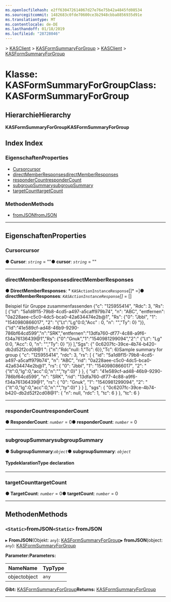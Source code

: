 ```yaml
---
ms.openlocfilehash: e2ff630472614067d27e76e75b42a4845fd08534
ms.sourcegitcommit: 1482683c0fde70600ce3b2948cbba8856935d91e
ms.translationtype: MT
ms.contentlocale: de-DE
ms.lasthandoff: 01/18/2019
ms.locfileid: "28728046"
---
```

<span data-ttu-id="78739-101">[](../README.md) > [KASClient](../modules/kasclient.md) > [KASFormSummaryForGroup](../classes/kasclient.kasformsummaryforgroup.md)</span><span class="sxs-lookup"><span data-stu-id="78739-101">[](../README.md) > [KASClient](../modules/kasclient.md) > [KASFormSummaryForGroup](../classes/kasclient.kasformsummaryforgroup.md)</span></span>

# <a name="class-kasformsummaryforgroup"></a><span data-ttu-id="78739-102">Klasse: KASFormSummaryForGroup</span><span class="sxs-lookup"><span data-stu-id="78739-102">Class: KASFormSummaryForGroup</span></span>

## <a name="hierarchy"></a><span data-ttu-id="78739-103">Hierarchie</span><span class="sxs-lookup"><span data-stu-id="78739-103">Hierarchy</span></span>

<span data-ttu-id="78739-104">**KASFormSummaryForGroup**</span><span class="sxs-lookup"><span data-stu-id="78739-104">**KASFormSummaryForGroup**</span></span>

## <a name="index"></a><span data-ttu-id="78739-105">Index </span><span class="sxs-lookup"><span data-stu-id="78739-105">Index</span></span>

### <a name="properties"></a><span data-ttu-id="78739-106">Eigenschaften</span><span class="sxs-lookup"><span data-stu-id="78739-106">Properties</span></span>

* [<span data-ttu-id="78739-107">Cursor</span><span class="sxs-lookup"><span data-stu-id="78739-107">cursor</span></span>](kasclient.kasformsummaryforgroup.md#cursor)
* [<span data-ttu-id="78739-108">directMemberResponses</span><span class="sxs-lookup"><span data-stu-id="78739-108">directMemberResponses</span></span>](kasclient.kasformsummaryforgroup.md#directmemberresponses)
* [<span data-ttu-id="78739-109">responderCount</span><span class="sxs-lookup"><span data-stu-id="78739-109">responderCount</span></span>](kasclient.kasformsummaryforgroup.md#respondercount)
* [<span data-ttu-id="78739-110">subgroupSummary</span><span class="sxs-lookup"><span data-stu-id="78739-110">subgroupSummary</span></span>](kasclient.kasformsummaryforgroup.md#subgroupsummary)
* [<span data-ttu-id="78739-111">targetCount</span><span class="sxs-lookup"><span data-stu-id="78739-111">targetCount</span></span>](kasclient.kasformsummaryforgroup.md#targetcount)
### <a name="methods"></a><span data-ttu-id="78739-112">Methoden</span><span class="sxs-lookup"><span data-stu-id="78739-112">Methods</span></span>

* [<span data-ttu-id="78739-113">fromJSON</span><span class="sxs-lookup"><span data-stu-id="78739-113">fromJSON</span></span>](kasclient.kasformsummaryforgroup.md#fromjson)

---

## <a name="properties"></a><span data-ttu-id="78739-114">Eigenschaften</span><span class="sxs-lookup"><span data-stu-id="78739-114">Properties</span></span>

<a id="cursor"></a>

###  <a name="cursor"></a><span data-ttu-id="78739-115">Cursor</span><span class="sxs-lookup"><span data-stu-id="78739-115">cursor</span></span>

<span data-ttu-id="78739-116">**● Cursor**: *`string`* = ""</span><span class="sxs-lookup"><span data-stu-id="78739-116">**● cursor**: *`string`* = ""</span></span>

___

<a id="directmemberresponses"></a>

###  <a name="directmemberresponses"></a><span data-ttu-id="78739-117">directMemberResponses</span><span class="sxs-lookup"><span data-stu-id="78739-117">directMemberResponses</span></span>

<span data-ttu-id="78739-118">**● DirectMemberResponses**: \* `KASActionInstanceResponse`[]\* =]</span><span class="sxs-lookup"><span data-stu-id="78739-118">**● directMemberResponses**: *`KASActionInstanceResponse`[]* =  []</span></span>

<span data-ttu-id="78739-119">Beispiel für Gruppe zusammenfassenden {"c": "125955414", "Rdc": 3, "Rs": \[ {"Id": "5a1d8f15-79b8-4cd5-a497-a5caff979b74", "n": "ABC", "entfernen": "0a228aee-c5c0-4dc5-bca0-42a634474e2b@1", "Rs": {"0": "Jbbl", "1": "1540980866017", "2": "{"Lt":"Lg"0:0,"Acc" : 0, "n": "","Ty": 0} "}}, {"Id":"41e589cf-ad48-46b9-9290-786bf64cd599","n":"SRK","entfernen":"13dfa760-df77-4c88-a9f6-f34a76136439@1","Rs": {"0":"Gnuk","1":"1540981299094","2":" {"Lt": "Lg" 0:0, "Acc": 0, "n": "","Ty": 0} "}} \],"Sgs": {" 0c6207fc-39ce-4b74-b420-db2d52f2cd08@1 ": {"n":"Rdc"null: 1,"Tc": 6}},"Tc": 6}</span><span class="sxs-lookup"><span data-stu-id="78739-119">Sample summary for group { "c": "125955414", "rdc": 3, "rs": \[ { "id": "5a1d8f15-79b8-4cd5-a497-a5caff979b74", "n": "ABC", "rid": "0a228aee-c5c0-4dc5-bca0-42a634474e2b@1", "rs": { "0": "Jbbl", "1": "1540980866017", "2": "{"lt":0,"lg":0,"acc":0,"n":"","ty":0}" } }, { "id": "41e589cf-ad48-46b9-9290-786bf64cd599", "n": "SRK", "rid": "13dfa760-df77-4c88-a9f6-f34a76136439@1", "rs": { "0": "Gnuk", "1": "1540981299094", "2": "{"lt":0,"lg":0,"acc":0,"n":"","ty":0}" } } \], "sgs": { "0c6207fc-39ce-4b74-b420-db2d52f2cd08@1": { "n": null, "rdc": 1, "tc": 6 } }, "tc": 6 }</span></span>

___

<a id="respondercount"></a>

###  <a name="respondercount"></a><span data-ttu-id="78739-120">responderCount</span><span class="sxs-lookup"><span data-stu-id="78739-120">responderCount</span></span>

<span data-ttu-id="78739-121">**● ResponderCount**: *`number`* = 0</span><span class="sxs-lookup"><span data-stu-id="78739-121">**● responderCount**: *`number`* = 0</span></span>

___

<a id="subgroupsummary"></a>

###  <a name="subgroupsummary"></a><span data-ttu-id="78739-122">subgroupSummary</span><span class="sxs-lookup"><span data-stu-id="78739-122">subgroupSummary</span></span>

<span data-ttu-id="78739-123">**● SubgroupSummary**:*`object`*</span><span class="sxs-lookup"><span data-stu-id="78739-123">**● subgroupSummary**: *`object`*</span></span>

#### <a name="type-declaration"></a><span data-ttu-id="78739-124">Typdeklaration</span><span class="sxs-lookup"><span data-stu-id="78739-124">Type declaration</span></span>

___

<a id="targetcount"></a>

###  <a name="targetcount"></a><span data-ttu-id="78739-125">targetCount</span><span class="sxs-lookup"><span data-stu-id="78739-125">targetCount</span></span>

<span data-ttu-id="78739-126">**● TargetCount**: *`number`* = 0</span><span class="sxs-lookup"><span data-stu-id="78739-126">**● targetCount**: *`number`* = 0</span></span>

___

## <a name="methods"></a><span data-ttu-id="78739-127">Methoden</span><span class="sxs-lookup"><span data-stu-id="78739-127">Methods</span></span>

<a id="fromjson"></a>

### <a name="static-fromjson"></a><span data-ttu-id="78739-128">`<Static>`fromJSON</span><span class="sxs-lookup"><span data-stu-id="78739-128">`<Static>` fromJSON</span></span>

<span data-ttu-id="78739-129">▸ **FromJSON**(Objekt: *`any`*): [KASFormSummaryForGroup](kasclient.kasformsummaryforgroup.md)</span><span class="sxs-lookup"><span data-stu-id="78739-129">▸ **fromJSON**(object: *`any`*): [KASFormSummaryForGroup](kasclient.kasformsummaryforgroup.md)</span></span>

<span data-ttu-id="78739-130">**Parameter:**</span><span class="sxs-lookup"><span data-stu-id="78739-130">**Parameters:**</span></span>

| <span data-ttu-id="78739-131">Name</span><span class="sxs-lookup"><span data-stu-id="78739-131">Name</span></span> | <span data-ttu-id="78739-132">Typ</span><span class="sxs-lookup"><span data-stu-id="78739-132">Type</span></span> |
| ------ | ------ |
| <span data-ttu-id="78739-133">object</span><span class="sxs-lookup"><span data-stu-id="78739-133">object</span></span> | `any` |

<span data-ttu-id="78739-134">**Gibt:** [KASFormSummaryForGroup](kasclient.kasformsummaryforgroup.md)</span><span class="sxs-lookup"><span data-stu-id="78739-134">**Returns:** [KASFormSummaryForGroup](kasclient.kasformsummaryforgroup.md)</span></span>

___

